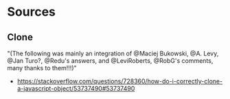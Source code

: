 # Sources


## Clone 
"(The following was mainly an integration of @Maciej Bukowski, @A. Levy, @Jan Turo?, @Redu's answers, and @LeviRoberts, @RobG's comments, many thanks to them!!!)"
- https://stackoverflow.com/questions/728360/how-do-i-correctly-clone-a-javascript-object/53737490#53737490
